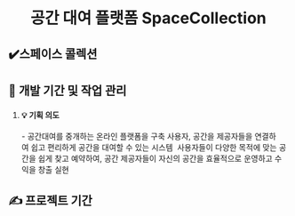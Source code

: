 <div align="center">
<h1>공간 대여 플랫폼 SpaceCollection</h1>
</div>

## ✔️스페이스 콜렉션
 

## 📅 개발 기간 및 작업 관리

1. <h4>💡 기획 의도</h4>
   - 공간대여를 중개하는 온라인 플랫폼을 구축 사용자, 공간을 제공자들을 연결하여 쉽고 편리하게 공간을 대여할 수 있는 시스템 
    사용자들이 다양한 목적에 맞는 공간을 쉽게 찾고 예약하여, 공간 제공자들이 자신의 공간을 효율적으로 운영하고 수익을 창출 실현

## ✍️ 프로젝트 기간
